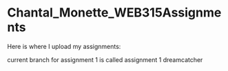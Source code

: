 # Chantal_Monette_WEB315Assignments

Here is where I upload my assignments: 

current branch for assignment 1 is called assignment 1 dreamcatcher
